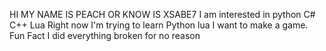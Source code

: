 HI MY NAME IS PEACH OR KNOW IS XSABE7
I am interested in python C# C++ Lua
Right now I'm trying to learn Python lua
I want to make a game.
Fun Fact I did everything broken for no reason
